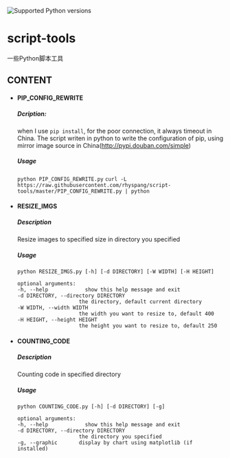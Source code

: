 ![Supported Python versions](https://img.shields.io/badge/python-2.7-blue.svg)

# script-tools
一些Python脚本工具

## CONTENT
- #### PIP_CONFIG_REWRITE

	##### Dcription: 
	when I use `pip install`,  for the poor connection, it always timeout in China.
	The script writen in python to write the configuration of pip, using mirror image 
	source in China(http://pypi.douban.com/simple) 

	##### Usage
	```python PIP_CONFIG_REWRITE.py```
	```curl -L https://raw.githubusercontent.com/rhyspang/script-tools/master/PIP_CONFIG_REWRITE.py | python```

- #### RESIZE_IMGS

	##### Description
	Resize images to specified size in directory you specified

	##### Usage
	```
	python RESIZE_IMGS.py [-h] [-d DIRECTORY] [-W WIDTH] [-H HEIGHT]

	optional arguments:
	-h, --help            show this help message and exit
	-d DIRECTORY, --directory DIRECTORY
	                    the directory, default current directory
	-W WIDTH, --width WIDTH
	                    the width you want to resize to, default 400
	-H HEIGHT, --height HEIGHT
	                    the height you want to resize to, default 250

	```
	
- #### COUNTING_CODE

	##### Description
	Counting code in specified directory

	##### Usage
	```
	python COUNTING_CODE.py [-h] [-d DIRECTORY] [-g]

	optional arguments:
	-h, --help            show this help message and exit
	-d DIRECTORY, --directory DIRECTORY
	                    the directory you specified
	-g, --graphic      	display by chart using matplotlib (if installed)
	```

